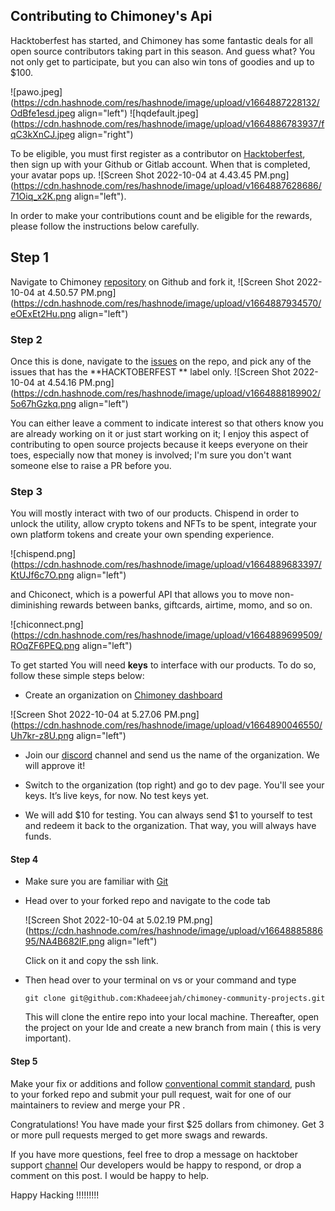 ## Contributing to Chimoney's Api

Hacktoberfest has started, and Chimoney has some fantastic deals for all open source contributors taking part in this season. And guess what? You not only get to participate, but you can also win tons of goodies and up to $100.


![pawo.jpeg](https://cdn.hashnode.com/res/hashnode/image/upload/v1664887228132/OdBfe1esd.jpeg align="left")
![hqdefault.jpeg](https://cdn.hashnode.com/res/hashnode/image/upload/v1664886783937/fqC3kXnCJ.jpeg align="right")

To be eligible, you must first register as a contributor on [Hacktoberfest](https://hacktoberfest.com/), then sign up with your Github or Gitlab account. When that is completed, your avatar pops up. 
![Screen Shot 2022-10-04 at 4.43.45 PM.png](https://cdn.hashnode.com/res/hashnode/image/upload/v1664887628686/71Oiq_x2K.png align="left").


In order to make your contributions count and be eligible for the rewards, please follow the instructions below carefully.

## Step 1

Navigate to Chimoney  [repository](https://github.com/Chimoney/chimoney-community-projects) on Github and fork it,
![Screen Shot 2022-10-04 at 4.50.57 PM.png](https://cdn.hashnode.com/res/hashnode/image/upload/v1664887934570/eOExEt2Hu.png align="left")


 ###  Step 2

Once this is done, navigate to the [ issues](https://github.com/Chimoney/chimoney-community-projects/issues) on the repo, and pick any of the issues  that has the **HACKTOBERFEST ** label only.
![Screen Shot 2022-10-04 at 4.54.16 PM.png](https://cdn.hashnode.com/res/hashnode/image/upload/v1664888189902/5o67hGzkq.png align="left")

You can either leave a comment to indicate interest so that others know you are already working on it or just start working on it; I enjoy this aspect of contributing to open source projects because it keeps everyone on their toes, especially now that money is involved; I'm sure you don't want someone else to raise a PR before you.


 ###  Step 3 

You will mostly interact with two of our products. Chispend in order to unlock the utility, allow crypto tokens and NFTs to be spent, integrate your own platform tokens and create your own spending experience.

![chispend.png](https://cdn.hashnode.com/res/hashnode/image/upload/v1664889683397/KtUJf6c7O.png align="left")

and Chiconect, which is a powerful API that allows you to move non-diminishing rewards between banks, giftcards, airtime, momo, and so on.


![chiconnect.png](https://cdn.hashnode.com/res/hashnode/image/upload/v1664889699509/ROqZF6PEQ.png align="left")



To get started You will need **keys** to interface with our products. To do so, follow these simple steps below:


- Create an organization on [Chimoney dashboard](https://dash.chimoney.io/)

![Screen Shot 2022-10-04 at 5.27.06 PM.png](https://cdn.hashnode.com/res/hashnode/image/upload/v1664890046550/Uh7kr-z8U.png align="left")


- Join our [discord](https://discord.gg/C74aUbpx) channel and send us the name of the organization. We will approve it!

- Switch to the organization (top right) and go to dev page. You'll see your keys. It’s live keys, for now. No test keys yet.


- We will add $10 for testing. You can always send $1 to yourself to test and redeem it back to the organization. That way, you will always have funds.


#### Step 4 

- Make sure you are familiar with [Git](https://git-scm.com/)

- Head over to your forked repo and navigate to the code tab

  ![Screen Shot 2022-10-04 at 5.02.19 PM.png](https://cdn.hashnode.com/res/hashnode/image/upload/v1664888588695/NA4B682lF.png align="left")

  Click on it and copy the ssh link. 

- Then head over to your terminal on vs or your command and type

  ```
  git clone git@github.com:Khadeeejah/chimoney-community-projects.git
  ``` 

  This will clone the entire repo into your local machine. Thereafter, open the project on your Ide and create a new branch from main ( this is very important).

#### Step 5

Make your fix or additions and follow [conventional commit standard](https://www.conventionalcommits.org/en/v1.0.0/), push to your forked repo and  submit your pull request, wait for one of our maintainers to review and merge your PR .

Congratulations! You have made your first $25 dollars from chimoney. Get 3 or more pull requests merged to get more swags and rewards.

If you have more questions, feel free to drop a message on hacktober support [channel](https://discord.gg/7hZZHzTXz8) Our developers would be happy to respond, or drop a comment on this post. I would be happy to help.


Happy Hacking !!!!!!!!!

